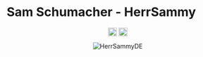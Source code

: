<p align="center"> <h1 align="left"> Sam Schumacher - HerrSammy </h1> </p>
<p align="center">
<a href="https://github.com/HerrSammyDE" target="_blank"><img align="center" src="https://cdn.jsdelivr.net/npm/simple-icons@3.0.1/icons/github.svg" alt="HerrSammyDE" height="20" width="20" /></a>
<a href="https://twitter.com/realHerrSammy" target="_blank"><img align="center" src="https://cdn.jsdelivr.net/npm/simple-icons@3.0.1/icons/twitter.svg" alt="realHerrSammy" height="20" width="20" /></a>
</p>

<p align="center">
	<img src=https://github-readme-stats.vercel.app/api?username=HerrSammyDE&show_icons=true alt=HerrSammyDE />
</p>
